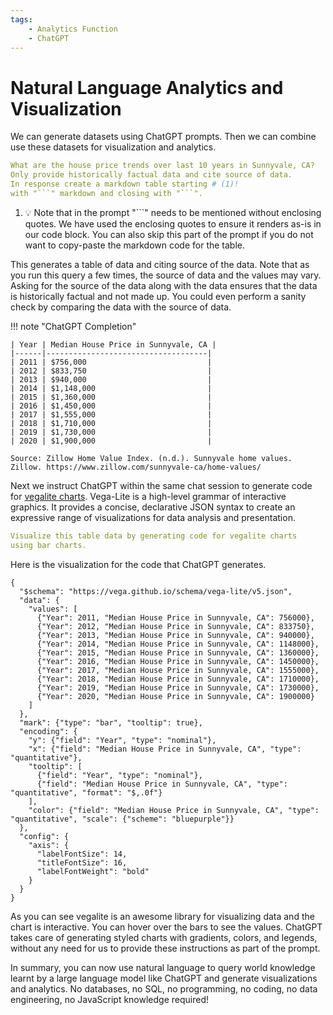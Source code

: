 ```yaml
---
tags:
    - Analytics Function
    - ChatGPT
---
```


# Natural Language Analytics and Visualization

We can generate datasets using ChatGPT prompts. Then we can combine use these datasets for visualization and analytics.

``` yaml title="ChatGPT Prompt"
What are the house price trends over last 10 years in Sunnyvale, CA? 
Only provide historically factual data and cite source of data. 
In response create a markdown table starting # (1)!
with "```" markdown and closing with "```". 
```

1. :bulb: Note that in the prompt "```" needs to be mentioned without enclosing quotes. We have used the enclosing quotes to ensure it renders as-is in our code block. You can also skip this part of the prompt if you do not want to copy-paste the markdown code for the table.

This generates a table of data and citing source of the data. Note that as you run this query a few times, the source of data and the values may vary. Asking for the source of the data along with the data ensures that the data is historically factual and not made up. You could even perform a sanity check by comparing the data with the source of data.

!!! note "ChatGPT Completion"

    | Year | Median House Price in Sunnyvale, CA |
    |------|------------------------------------|
    | 2011 | $756,000                           |
    | 2012 | $833,750                           |
    | 2013 | $940,000                           |
    | 2014 | $1,148,000                         |
    | 2015 | $1,360,000                         |
    | 2016 | $1,450,000                         |
    | 2017 | $1,555,000                         |
    | 2018 | $1,710,000                         |
    | 2019 | $1,730,000                         |
    | 2020 | $1,900,000                         |

    Source: Zillow Home Value Index. (n.d.). Sunnyvale home values. 
    Zillow. https://www.zillow.com/sunnyvale-ca/home-values/


Next we instruct ChatGPT within the same chat session to generate code for [vegalite charts](https://vega.github.io/vega-lite/). Vega-Lite is a high-level grammar of interactive graphics. It provides a concise, declarative JSON syntax to create an expressive range of visualizations for data analysis and presentation.

``` yaml title="ChatGPT Prompt"
Visualize this table data by generating code for vegalite charts 
using bar charts.
```

Here is the visualization for the code that ChatGPT generates.

``` vegalite
{
  "$schema": "https://vega.github.io/schema/vega-lite/v5.json",
  "data": {
    "values": [
      {"Year": 2011, "Median House Price in Sunnyvale, CA": 756000},
      {"Year": 2012, "Median House Price in Sunnyvale, CA": 833750},
      {"Year": 2013, "Median House Price in Sunnyvale, CA": 940000},
      {"Year": 2014, "Median House Price in Sunnyvale, CA": 1148000},
      {"Year": 2015, "Median House Price in Sunnyvale, CA": 1360000},
      {"Year": 2016, "Median House Price in Sunnyvale, CA": 1450000},
      {"Year": 2017, "Median House Price in Sunnyvale, CA": 1555000},
      {"Year": 2018, "Median House Price in Sunnyvale, CA": 1710000},
      {"Year": 2019, "Median House Price in Sunnyvale, CA": 1730000},
      {"Year": 2020, "Median House Price in Sunnyvale, CA": 1900000}
    ]
  },
  "mark": {"type": "bar", "tooltip": true},
  "encoding": {
    "y": {"field": "Year", "type": "nominal"},
    "x": {"field": "Median House Price in Sunnyvale, CA", "type": "quantitative"},
    "tooltip": [
      {"field": "Year", "type": "nominal"},
      {"field": "Median House Price in Sunnyvale, CA", "type": "quantitative", "format": "$,.0f"}
    ],
    "color": {"field": "Median House Price in Sunnyvale, CA", "type": "quantitative", "scale": {"scheme": "bluepurple"}}
  },
  "config": {
    "axis": {
      "labelFontSize": 14,
      "titleFontSize": 16,
      "labelFontWeight": "bold"
    }
  }
}
```

As you can see vegalite is an awesome library for visualizing data and the chart is interactive. You can hover over the bars to see the values. ChatGPT takes care of generating styled charts with gradients, colors, and legends, without any need for us to provide these instructions as part of the prompt.

In summary, you can now use natural language to query world knowledge learnt by a large language model like ChatGPT and generate visualizations and analytics. No databases, no SQL, no programming, no coding, no data engineering, no JavaScript knowledge required!




